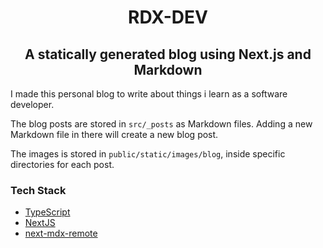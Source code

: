 <h1 align='center'>RDX-DEV</h1>
<h2 align='center'>A statically generated blog using Next.js and Markdown</h2>

I made this personal blog to write about things i learn as a software developer.

The blog posts are stored in `src/_posts` as Markdown files. Adding a new Markdown file in there will create a new blog post.

The images is stored in `public/static/images/blog`, inside specific directories for each post.

### Tech Stack

- [TypeScript](https://www.typescriptlang.org/)
- [NextJS](https://nextjs.org/)
- [next-mdx-remote](https://www.npmjs.com/package/next-mdx-remote)


